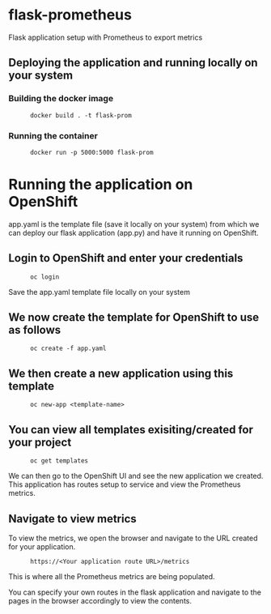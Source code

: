 # flask-prometheus
Flask application setup with Prometheus to export metrics

## Deploying the application and running locally on your system
### Building the docker image
```
      docker build . -t flask-prom
```
### Running the container 
```
      docker run -p 5000:5000 flask-prom
```

# Running the application on OpenShift
app.yaml is the template file (save it locally on your system) from which we can deploy our flask application (app.py) and have it running on OpenShift. 
## Login to OpenShift and enter your credentials
```
      oc login
```
Save the app.yaml template file locally on your system
## We now create the template for OpenShift to use as follows
```
      oc create -f app.yaml
```
## We then create a new application using this template
```
      oc new-app <template-name>
```
## You can view all templates exisiting/created for your project
```
      oc get templates
```
We can then go to the OpenShift UI and see the new application we created. This application has routes setup to service and view the Prometheus metrics.

## Navigate to view metrics
To view the metrics, we open the browser and navigate to the URL created for your application.
```
      https://<Your application route URL>/metrics
```
This is where all the Prometheus metrics are being populated.

You can specify your own routes in the flask application and navigate to the pages in the browser accordingly to view the contents. 
